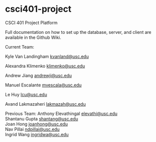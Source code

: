 # csci401-project
CSCI 401 Project Platform

Full documentation on how to set up the database, server, and client are available in the Github Wiki.

Current Team:

Kyle Van Landingham kvanland@usc.edu

Alexandra Klimenko klimenko@usc.edu

Andrew Jiang andrewji@usc.edu

Manuel Escalante mvescala@usc.edu

Le Huy lcu@usc.edu

Avand Lakmazaheri lakmazah@usc.edu

Previous Team:
Anthony Elevathingal elevathi@usc.edu  
Shantanu Gupta shantang@usc.edu  
Joan Hong joanhong@usc.edu  
Nav Pillai ndpillai@usc.edu  
Ingrid Wang ingridwa@usc.edu


